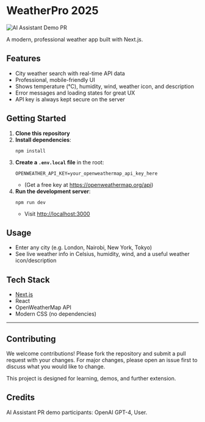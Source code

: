 # WeatherPro 2025

![AI Assistant Demo PR](https://img.shields.io/badge/PR%20by-AI%20Assistant-blueviolet)


A modern, professional weather app built with Next.js.

## Features
- City weather search with real-time API data
- Professional, mobile-friendly UI
- Shows temperature (°C), humidity, wind, weather icon, and description
- Error messages and loading states for great UX
- API key is always kept secure on the server

## Getting Started
1. **Clone this repository**
2. **Install dependencies**:
   ```
   npm install
   ```
3. **Create a `.env.local` file** in the root:
   ```
   OPENWEATHER_API_KEY=your_openweathermap_api_key_here
   ```
   - (Get a free key at https://openweathermap.org/api)
4. **Run the development server**:
   ```
   npm run dev
   ```
   - Visit [http://localhost:3000](http://localhost:3000)

## Usage
- Enter any city (e.g. London, Nairobi, New York, Tokyo)
- See live weather info in Celsius, humidity, wind, and a useful weather icon/description

## Tech Stack
- [Next.js](https://nextjs.org/)
- React
- OpenWeatherMap API
- Modern CSS (no dependencies)

---

## Contributing

We welcome contributions! Please fork the repository and submit a pull request with your changes. For major changes, please open an issue first to discuss what you would like to change.

This project is designed for learning, demos, and further extension.

## Credits

AI Assistant PR demo participants: OpenAI GPT-4, User.
